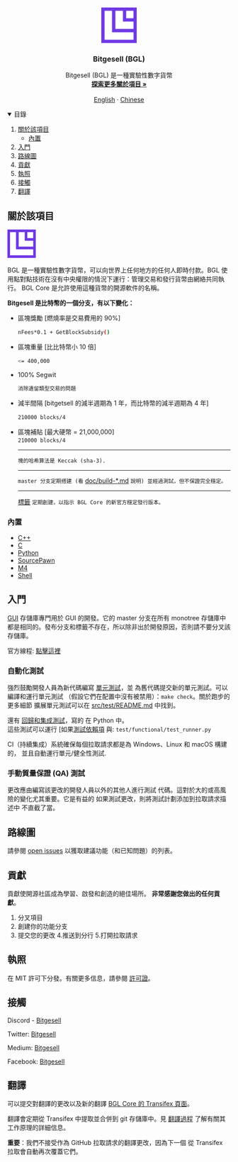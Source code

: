 <!-- PROJECT LOGO -->
<br />
<p align="center">
  <a href="https://github.com/BitgesellOfficial/bitgesell">
    <img src="https://github.com/BitgesellOfficial/bitgesell/blob/master/share/pixmaps/BGL64.png" alt="Logo" width="80" height="80">
  </a>

  <h3 align="center">Bitgesell (BGL)</h3>

  <p align="center">
    Bitgesell (BGL) 是一種實驗性數字貨幣
    <br />
    <a href="https://bitgesell.ca/"><strong>探索更多關於項目 »</strong></a>
    <br />
    <br />
    <a href="#">English</a>
    ·
    <a href="https://github.com/BitgesellOfficial/bitgesell/blob/master/README-zh.md">Chinese</a>
  </p>
</p>



<!-- TABLE OF CONTENTS -->
<details open="open">
  <summary>目錄</summary>
  <ol>
    <li>
      <a href="#about-the-project">關於該項目</a>
      <ul>
        <li><a href="#built-with">內置</a></li>
      </ul>
    </li>
    <li>
      <a href="#getting-started">入門</a>
      <!-- <ul>
        <li><a href="#prerequisites">Prerequisites</a></li>
        <li><a href="#installation">Installation</a></li>
      </ul> -->
    </li>
    <li><a href="#roadmap">路線圖</a></li>
    <li><a href="#contributing">貢獻</a></li>
    <li><a href="#license">執照</a></li>
    <li><a href="#contact">接觸</a></li>
    <li><a href="#acknowledgements">翻譯</a></li>
  </ol>
</details>


<!-- ABOUT THE PROJECT -->
## 關於該項目

![Product Name Screen Shot](https://github.com/BitgesellOfficial/bitgesell/blob/master/share/pixmaps/BGL64.png) 

BGL 是一種實驗性數字貨幣，可以向世界上任何地方的任何人即時付款。BGL 使用點對點技術在沒有中央權限的情況下運行：管理交易和發行貨幣由網絡共同執行。 BGL Core 是允許使用這種貨幣的開源軟件的名稱。

<b>Bitgesell 是比特幣的一個分支，有以下變化：</b> <br>
* 區塊獎勵 [燃燒率是交易費用的 90%]
  ```sh
  nFees*0.1 + GetBlockSubsidy()  
  ```
* 區塊重量 [比比特幣小 10 倍]
  ```sh
  <= 400,000
  ```
* 100% Segwit 
  ```sh
  消除遺留類型交易的問題
  ```
* 減半間隔 [bitgetsell 的減半週期為 1 年，而比特幣的減半週期為 4 年]
  ```sh
  210000 blocks/4
  ```
* 區塊補貼 [最大硬幣 = 21,000,000] <br>
  `210000 blocks/4` <br> <hr>
  `塊的哈希算法是 Keccak (sha-3).` <br> <hr>
  `master 分支定期搭建 (看` [doc/build-*.md](https://github.com/BitgesellOfficial/bitgesell/tree/master/doc) `說明) 並經過測試，但不保證完全穩定。` <br> <hr>
  [標籤](https://github.com/BitgesellOfficial/bitgesell/tags) `定期創建，以指示 BGL Core 的新官方穩定發行版本。` <br>
 
 
### 內置

* [C++](#)
* [C](#)
* [Python](#)
* [SourcePawn](#)
* [M4](#)
* [Shell](#)


<!-- GETTING STARTED -->
## 入門

[GUI](https://github.com/BGL-core/gui) 存儲庫專門用於 GUI 的開發。它的 master 分支在所有 monotree 存儲庫中都是相同的。發布分支和標籤不存在，所以除非出於開發原因，否則請不要分叉該存儲庫。

官方線程: [點擊這裡](https://bitcointalk.org/index.php?topic=5238559.0)


### 自動化測試

強烈鼓勵開發人員為新代碼編寫 [單元測試](https://github.com/BitgesellOfficial/bitgesell/blob/master/src/test/README.md)，並
為舊代碼提交新的單元測試。可以編譯和運行單元測試
（假設它們在配置中沒有被禁用）：`make check`。關於跑步的更多細節
擴展單元測試可以在 [src/test/README.md](https://github.com/BitgesellOfficial/bitgesell/blob/master/src/test/README.md) 中找到。 <br>

還有 [回歸和集成測試](https://github.com/BitgesellOfficial/bitgesell/tree/master/test)，寫的
在 Python 中。 <br>
這些測試可以運行 [如果[測試依賴項](https://github.com/BitgesellOfficial/bitgesell/tree/master/test) 與: `test/functional/test_runner.py` <br>

CI（持續集成）系統確保每個拉取請求都是為 Windows、Linux 和 macOS 構建的，
並且自動運行單元/健全性測試. <br>


### 手動質量保證 (QA) 測試

更改應由編寫該更改的開發人員以外的其他人進行測試
代碼。這對於大的或高風險的變化尤其重要。它是有益的
如果測試更改，則將測試計劃添加到拉取請求描述中
不直截了當。


<!-- ROADMAP -->
## 路線圖

請參閱 [open issues](https://github.com/BitgesellOfficial/bitgesell/issues) 以獲取建議功能（和已知問題）的列表。


<!-- CONTRIBUTING -->
## 貢獻

貢獻使開源社區成為學習、啟發和創造的絕佳場所。 **非常感謝您做出的任何貢獻**。

1. 分叉項目
2. 創建你的功能分支
3. 提交您的更改
4.推送到分行
5.打開拉取請求



<!-- LICENSE -->
## 執照

在 MIT 許可下分發。有關更多信息，請參閱 [許可證](https://github.com/BitgesellOfficial/bitgesell/blob/master/COPYING)。



<!-- CONTACT -->
## 接觸

Discord - [Bitgesell](https://discord.com/invite/Ubp359vZEF)

Twitter: [Bitgesell](https://twitter.com/Bitgesell)

Medium: [Bitgesell](https://bitgesell.medium.com/)

Facebook: [Bitgesell](https://www.facebook.com/Bitgesell)


<!-- ACKNOWLEDGEMENTS -->
## 翻譯

可以提交對翻譯的更改以及新的翻譯
[BGL Core 的 Transifex 頁面](https://www.transifex.com/bitcoin/bitcoin/)。

翻譯會定期從 Transifex 中提取並合併到 git 存儲庫中。見
[翻譯過程](doc/translation_process.md) 了解有關其工作原理的詳細信息。

**重要**：我們不接受作為 GitHub 拉取請求的翻譯更改，因為下一個
從 Transifex 拉取會自動再次覆蓋它們。

